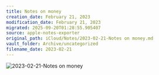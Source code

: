 ```yaml
---
title: Notes on money
creation_date: February 21, 2023
modification_date: February 21, 2023
migrated: 2025-09-20T01:28:55.905407
source: apple-notes-exporter
original_path: iCloud/Notes/2023-02-21-Notes on money.md
vault_folder: Archive/uncategorized
filename_date: 2023-02-21
---
```



![2023-02-21-Notes on money](images/2023-02-21-Notes%20on%20money.png)


